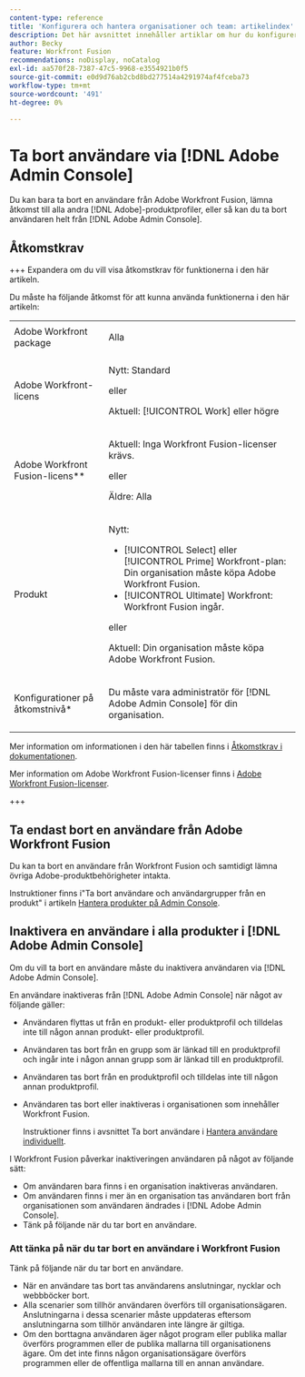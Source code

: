 ```yaml
---
content-type: reference
title: 'Konfigurera och hantera organisationer och team: artikelindex'
description: Det här avsnittet innehåller artiklar om hur du konfigurerar och hanterar organisationer och team i Adobe Workfront Fusion.
author: Becky
feature: Workfront Fusion
recommendations: noDisplay, noCatalog
exl-id: aa570f28-7387-47c5-9968-e3554921b0f5
source-git-commit: e0d9d76ab2cbd8bd277514a4291974af4fceba73
workflow-type: tm+mt
source-wordcount: '491'
ht-degree: 0%

---
```


# Ta bort användare via [!DNL Adobe Admin Console]

Du kan bara ta bort en användare från Adobe Workfront Fusion, lämna åtkomst till alla andra [!DNL Adobe]-produktprofiler, eller så kan du ta bort användaren helt från [!DNL Adobe Admin Console].

## Åtkomstkrav

+++ Expandera om du vill visa åtkomstkrav för funktionerna i den här artikeln.

Du måste ha följande åtkomst för att kunna använda funktionerna i den här artikeln:

<table style="table-layout:auto">
 <col> 
 <col> 
 <tbody> 
  <tr> 
   <td role="rowheader">Adobe Workfront package</td> 
   <td> <p>Alla</p> </td> 
  </tr> 
  <tr data-mc-conditions=""> 
   <td role="rowheader">Adobe Workfront-licens</td> 
   <td> <p>Nytt: Standard</p><p>eller</p><p>Aktuell: [!UICONTROL Work] eller högre</p> </td> 
  </tr> 
  <tr> 
   <td role="rowheader">Adobe Workfront Fusion-licens**</td> 
   <td>
   <p>Aktuell: Inga Workfront Fusion-licenser krävs.</p>
   <p>eller</p>
   <p>Äldre: Alla </p>
   </td> 
  </tr> 
  <tr> 
   <td role="rowheader">Produkt</td> 
   <td>
   <p>Nytt:</p> <ul><li>[!UICONTROL Select] eller [!UICONTROL Prime] Workfront-plan: Din organisation måste köpa Adobe Workfront Fusion.</li><li>[!UICONTROL Ultimate] Workfront: Workfront Fusion ingår.</li></ul>
   <p>eller</p>
   <p>Aktuell: Din organisation måste köpa Adobe Workfront Fusion.</p>
   </td> 
  </tr>
  <tr data-mc-conditions=""> 
   <td role="rowheader">Konfigurationer på åtkomstnivå*</td> 
   <td> 
     <p>Du måste vara administratör för [!DNL Adobe Admin Console] för din organisation.</p>
   </td> 
  </tr> 
 </tbody> 
</table>

Mer information om informationen i den här tabellen finns i [Åtkomstkrav i dokumentationen](/help/workfront-fusion/references/licenses-and-roles/access-level-requirements-in-documentation.md).

Mer information om Adobe Workfront Fusion-licenser finns i [Adobe Workfront Fusion-licenser](/help/workfront-fusion/set-up-and-manage-workfront-fusion/licensing-operations-overview/license-automation-vs-integration.md).

+++

## Ta endast bort en användare från Adobe Workfront Fusion

Du kan ta bort en användare från Workfront Fusion och samtidigt lämna övriga Adobe-produktbehörigheter intakta.

Instruktioner finns i&quot;Ta bort användare och användargrupper från en produkt&quot; i artikeln [Hantera produkter på Admin Console](https://helpx.adobe.com/enterprise/using/manage-products.html).

## Inaktivera en användare i alla produkter i [!DNL Adobe Admin Console]

Om du vill ta bort en användare måste du inaktivera användaren via [!DNL Adobe Admin Console].

En användare inaktiveras från [!DNL Adobe Admin Console] när något av följande gäller:

* Användaren flyttas ut från en produkt- eller produktprofil och tilldelas inte till någon annan produkt- eller produktprofil.
* Användaren tas bort från en grupp som är länkad till en produktprofil och ingår inte i någon annan grupp som är länkad till en produktprofil.
* Användaren tas bort från en produktprofil och tilldelas inte till någon annan produktprofil.
* Användaren tas bort eller inaktiveras i organisationen som innehåller Workfront Fusion.

  Instruktioner finns i avsnittet Ta bort användare i [Hantera användare individuellt](https://helpx.adobe.com/enterprise/using/manage-users-individually.html).

I Workfront Fusion påverkar inaktiveringen användaren på något av följande sätt:

* Om användaren bara finns i en organisation inaktiveras användaren.
* Om användaren finns i mer än en organisation tas användaren bort från organisationen som användaren ändrades i [!DNL Adobe Admin Console].
* Tänk på följande när du tar bort en användare.

### Att tänka på när du tar bort en användare i Workfront Fusion

Tänk på följande när du tar bort en användare.

* När en användare tas bort tas användarens anslutningar, nycklar och webbböcker bort.
* Alla scenarier som tillhör användaren överförs till organisationsägaren. Anslutningarna i dessa scenarier måste uppdateras eftersom anslutningarna som tillhör användaren inte längre är giltiga.
* Om den borttagna användaren äger något program eller publika mallar överförs programmen eller de publika mallarna till organisationens ägare. Om det inte finns någon organisationsägare överförs programmen eller de offentliga mallarna till en annan användare.
